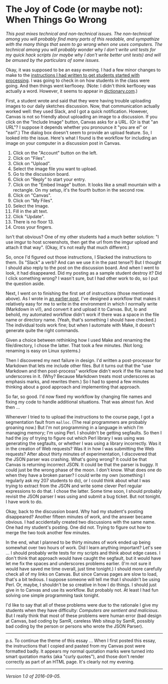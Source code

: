 The Joy of Code (or maybe not): When Things Go Wrong
====================================================

*This post mixes technical and non-technical issues.  The non-technical
among you will probably find many parts of this readable, and sympathize
with the many things that seem to go wrong when one uses computers.  The
technical among you will probably wonder why I don't write unit tests for
my quick hack scripts (or maybe why I don't write better unit tests) and
will be amused by the particulars of some issues.*

Okay, it was supposed to be an easy evening.  I had a few minor changes
to make to the [instructions I had written to get students started
with processing](https://github.com/GlimmerLabs/coa-aoc/blob/master/Lesson01-YourFirstProcessingPrograms/your-first-processing-programs.md).  I was
going to check in on how students in the class were going.  And then
things went kerflooey.  (Note: I didn't think kerflooey was actually a
word.  However, it seems to appear in [dictionary.com](http://www.dictionary.com/browse/kerflooey).)

First, a student wrote and said that they were having trouble uploading
images to our daily sketches discussion.  Now, that communication actually
worked well: they used Slack, and I got a quick notification.  However,
Canvas is not so friendly about uploading an image to a discussion.  If
you click on the "Include Image" button, Canvas asks for a URL. (Or is that
"an URL"?  I suppose it depends whether you pronounce it "you are el"
or "earl".)  The dialog box doesn't seem to provide an upload feature.
So, I looked into the issue.  Here's what I found is the workflow for including
an image on your computer in a discussion post in Canvas.

1. Click on the "Account" button on the left.
2. Click on "Files".
3. Click on "Upload".
4. Select the image file you want to upload.
5. Go to the discussion board.
6. Click on "Reply" to start your entry.
7. Click on the "Embed Image" button.  It looks like a small mountain with a rectangle.  On my setup, it's the fourth button in the second row.
8. Click on "Canvas".
9. Click on "My Files".
10. Select the Image.
11. Fill in the alt text.
12. Click "Update".
13. There is no floor 13.
14. Cross your fingers.

Isn't that obvious?  One of my other students had a much better solution:
"I use imgur to host screenshots, then get the url from the imgur upload
and attach it that way".  (Okay, it's not really that much different.)

So, once I'd figured out those instructions, I Slacked the instructions
to them.
(Is "Slack" a verb?  And can we use it in the past tense?)  But I thought I
should also reply to the post on the discussion board.  And when I went to
look, it had disappeared.  Did my posting as a sample student destroy it?
Did I click something wrong?  I wasn't sure, but I had other work to do,
so I put the question aside.

Next, I went on to finishing the first set of instructions (those
mentioned above).  As I wrote in [an earlier post](joc-canvas-toc.html),
I've designed a workflow that makes it relatively easy for me to write in
the environment in which I normally write (Markdown in vi!), and convert
it and upload it to Canvas.  But, lo and behold, my automated workflow
didn't work if there was a space in the file name or directory name.
(Yeah, that's something I should have checked.)  The individual tools
work fine; but when I automate with Make, it doesn't generate quite
the right commands.

Given a choice between rethinking how I used Make and renaming the
file/directory, I chose the latter.  That took a few minutes.  (Not long;
renaming is easy on Linux systems.)

Then I discovered my next failure in design.  I'd written a post-processor
for Markdown that lets me include other files.  But it turns out that 
the "use Markdown and then post-process" workflow didn't work if the 
file name had underscores in it.  (Why?  Because Markdown treats most
underscores as emphasis marks, and rewrites them.)  So I had to spend a
few minutes thinking about a good approach and implementing that approach.

So far, so good.  I'd now fixed my workflow by changing file names and
fixing my code to handle additional situations.  That was almost fun.
And then ...

Whenever I tried to to upload the instructions to the course page,
I got a segmentation fault from `malloc`.  (The real programmers are
probably groaning now.)  But I'm not programming in a language in which
I'm managing memory; I'm using Perl.  I shouldn't be getting segfaults.
So then I had the joy of trying to figure out which Perl library I was
using was generating the segfaults, or whether I was using a library
incorrectly.  Was it in the creation of Web requests?  Was it in how
I was submitting the Web requests?  After about thirty minutes of
experimentation, I discovered that the JSON parser was crashing.  What's
going wrong?  It could be that Canvas is returning incorrect JSON.  It
could be that the parser is buggy.  It could just be the wrong phase of
the moon.  I don't know.  What does one do when they have a broken parser?
I could write my own (something I regularly ask my 207 students to do), or
I could think about what I was trying to extract from the JSON and write
some clever Perl regular expressions to do that.  I chose the latter.
Some time soon, I should probably revisit the JSON parser I was using
and submit a bug ticket.  But not tonight.  I have work to do.

Okay, back to the discussion board.  Why had my student's posting
disappeared?  Another fifteen minutes of work, and the answer became
obvious.  I had accidentally created two discussions with the same name.
One had my student's posting.  One did not.  Trying to figure out how
to merge the two took another few minutes.

In the end, what I planned to be thirty minutes of work ended up being
somewhat over two hours of work.  Did I learn anything important?
Let's see ... I should probably write tests for my scripts and think about
edge cases.  I don't think that approach would have caught the segfault,
but it would have let me fix the spaces and underscores problems earlier.
(I'm not sure it would have saved me time overall, just time tonight.)
I should more carefully check all of my links on Canvas.  But since Canvas
pages are slow to load, that's a bit tedious.  I suppose someone will
tell me that I shouldn't be using Perl.  Or, maybe, I shouldn't be so
creative in how I do things.  I should just give in to Canvas and use
its workflow.  But probably not.  At least I had fun solving one 
simple programming task tonight.

I'd like to say that all of these problems were due to the rationale
I give my students when they have difficulty: *Computers are sentient
and malicious*.  But I really think that most of these problems were
human error (bad design at Canvas, bad coding by SamR, careless Web
siteup by SamR, possibly bad coding by the person or persons who wrote
the JSON Parser).

---

p.s. To continue the theme of this essay ... When I first posted this
essay, the instructions that I copied and pasted from my Canvas post
were formatted badly.  It appears my normal quotation marks were
turned into smart quotation marks (aka "curly quotes"), and those don't
render correctly as part of an HTML page.  It's clearly not my evening.

---

*Version 1.0 of 2016-09-05.*
